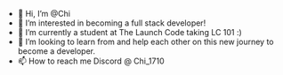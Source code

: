 - 👋 Hi, I’m @Chi
- 👀 I’m interested in becoming a full stack developer!
- 🌱 I’m currently a student at The Launch Code taking LC 101 :)  
- 💞️ I’m looking to learn from and help each other on this new journey to become a developer.
- 📫 How to reach me Discord @ Chi_1710

<!---
Chi1710/Chi1710 is a ✨ special ✨ repository because its `README.md` (this file) appears on your GitHub profile.
You can click the Preview link to take a look at your changes.
--->
